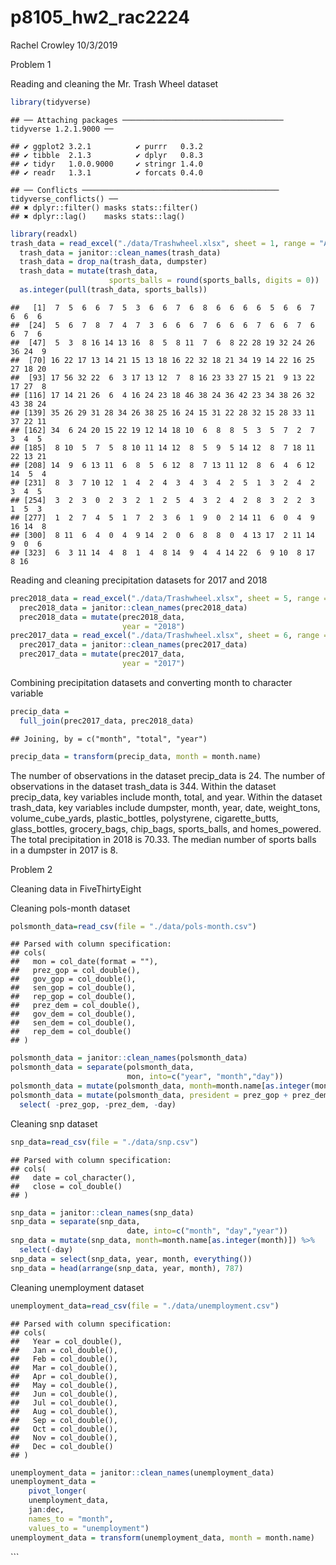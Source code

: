 p8105\_hw2\_rac2224
================
Rachel Crowley
10/3/2019

Problem 1

Reading and cleaning the Mr. Trash Wheel
    dataset

``` r
library(tidyverse)
```

    ## ── Attaching packages ──────────────────────────────────── tidyverse 1.2.1.9000 ──

    ## ✔ ggplot2 3.2.1          ✔ purrr   0.3.2     
    ## ✔ tibble  2.1.3          ✔ dplyr   0.8.3     
    ## ✔ tidyr   1.0.0.9000     ✔ stringr 1.4.0     
    ## ✔ readr   1.3.1          ✔ forcats 0.4.0

    ## ── Conflicts ──────────────────────────────────────────── tidyverse_conflicts() ──
    ## ✖ dplyr::filter() masks stats::filter()
    ## ✖ dplyr::lag()    masks stats::lag()

``` r
library(readxl)
trash_data = read_excel("./data/Trashwheel.xlsx", sheet = 1, range = "A2:N408",   col_types =   NULL) 
  trash_data = janitor::clean_names(trash_data) 
  trash_data = drop_na(trash_data, dumpster) 
  trash_data = mutate(trash_data, 
                      sports_balls = round(sports_balls, digits = 0)) 
  as.integer(pull(trash_data, sports_balls))
```

    ##   [1]  7  5  6  6  7  5  3  6  6  7  6  8  6  6  6  6  5  6  6  7  6  6  6
    ##  [24]  5  6  7  8  7  4  7  3  6  6  6  7  6  6  6  7  6  6  7  6  6  7  6
    ##  [47]  5  3  8 16 14 13 16  8  5  8 11  7  6  8 22 28 19 32 24 26 36 24  9
    ##  [70] 16 22 17 13 14 21 15 13 18 16 22 32 18 21 34 19 14 22 16 25 27 18 20
    ##  [93] 17 56 32 22  6  3 17 13 12  7  8 16 23 33 27 15 21  9 13 22 17 27  8
    ## [116] 17 14 21 26  6  4 16 24 23 18 46 38 24 36 42 23 34 38 26 32 43 38 24
    ## [139] 35 26 29 31 28 34 26 38 25 16 24 15 31 22 28 32 15 28 33 11 37 22 11
    ## [162] 34  6 24 20 15 22 19 12 14 18 10  6  8  8  5  3  5  7  2  7  3  4  5
    ## [185]  8 10  5  7  5  8 10 11 14 12  8  5  9  5 14 12  8  7 18 11 22 13 21
    ## [208] 14  9  6 13 11  6  8  5  6 12  8  7 13 11 12  8  6  4  6 12 14  5  4
    ## [231]  8  3  7 10 12  1  4  2  4  3  4  3  4  2  5  1  3  2  4  2  3  4  5
    ## [254]  3  2  3  0  2  3  2  1  2  5  4  3  2  4  2  8  3  2  2  3  1  5  3
    ## [277]  1  2  7  4  5  1  7  2  3  6  1  9  0  2 14 11  6  0  4  9 16 14  8
    ## [300]  8 11  6  4  0  4  9 14  2  0  6  8  8  0  4 13 17  2 11 14  9  0  6
    ## [323]  6  3 11 14  4  8  1  4  8 14  9  4  4 14 22  6  9 10  8 17  8 16

Reading and cleaning precipitation datasets for 2017 and
2018

``` r
prec2018_data = read_excel("./data/Trashwheel.xlsx", sheet = 5, range =           "A2:B14", col_types = NULL)
  prec2018_data = janitor::clean_names(prec2018_data)
  prec2018_data = mutate(prec2018_data,
                         year = "2018")
prec2017_data = read_excel("./data/Trashwheel.xlsx", sheet = 6, range =           "A2:B14", col_types = NULL)
  prec2017_data = janitor::clean_names(prec2017_data)
  prec2017_data = mutate(prec2017_data,
                         year = "2017")
```

Combining precipitation datasets and converting month to character
variable

``` r
precip_data = 
  full_join(prec2017_data, prec2018_data)
```

    ## Joining, by = c("month", "total", "year")

``` r
precip_data = transform(precip_data, month = month.name)
```

The number of observations in the dataset precip\_data is 24. The number
of observations in the dataset trash\_data is 344. Within the dataset
precip\_data, key variables include month, total, and year. Within the
dataset trash\_data, key variables include dumpster, month, year, date,
weight\_tons, volume\_cube\_yards, plastic\_bottles, polystyrene,
cigarette\_butts, glass\_bottles, grocery\_bags, chip\_bags,
sports\_balls, and homes\_powered. The total precipitation in 2018 is
70.33. The median number of sports balls in a dumpster in 2017 is 8.

Problem 2

Cleaning data in FiveThirtyEight

Cleaning pols-month dataset

``` r
polsmonth_data=read_csv(file = "./data/pols-month.csv")
```

    ## Parsed with column specification:
    ## cols(
    ##   mon = col_date(format = ""),
    ##   prez_gop = col_double(),
    ##   gov_gop = col_double(),
    ##   sen_gop = col_double(),
    ##   rep_gop = col_double(),
    ##   prez_dem = col_double(),
    ##   gov_dem = col_double(),
    ##   sen_dem = col_double(),
    ##   rep_dem = col_double()
    ## )

``` r
polsmonth_data = janitor::clean_names(polsmonth_data)
polsmonth_data = separate(polsmonth_data, 
                          mon, into=c("year", "month","day"))
polsmonth_data = mutate(polsmonth_data, month=month.name[as.integer(month)]) 
polsmonth_data = mutate(polsmonth_data, president = prez_gop + prez_dem) %>%
  select( -prez_gop, -prez_dem, -day)   
```

Cleaning snp dataset

``` r
snp_data=read_csv(file = "./data/snp.csv")
```

    ## Parsed with column specification:
    ## cols(
    ##   date = col_character(),
    ##   close = col_double()
    ## )

``` r
snp_data = janitor::clean_names(snp_data)
snp_data = separate(snp_data, 
                          date, into=c("month", "day","year"))
snp_data = mutate(snp_data, month=month.name[as.integer(month)]) %>%
  select(-day) 
snp_data = select(snp_data, year, month, everything())
snp_data = head(arrange(snp_data, year, month), 787)
```

Cleaning unemployment dataset

``` r
unemployment_data=read_csv(file = "./data/unemployment.csv")
```

    ## Parsed with column specification:
    ## cols(
    ##   Year = col_double(),
    ##   Jan = col_double(),
    ##   Feb = col_double(),
    ##   Mar = col_double(),
    ##   Apr = col_double(),
    ##   May = col_double(),
    ##   Jun = col_double(),
    ##   Jul = col_double(),
    ##   Aug = col_double(),
    ##   Sep = col_double(),
    ##   Oct = col_double(),
    ##   Nov = col_double(),
    ##   Dec = col_double()
    ## )

``` r
unemployment_data = janitor::clean_names(unemployment_data)
unemployment_data = 
    pivot_longer(
    unemployment_data,
    jan:dec,
    names_to = "month",
    values_to = "unemployment")
unemployment_data = transform(unemployment_data, month = month.name)
```

\`\`\`
